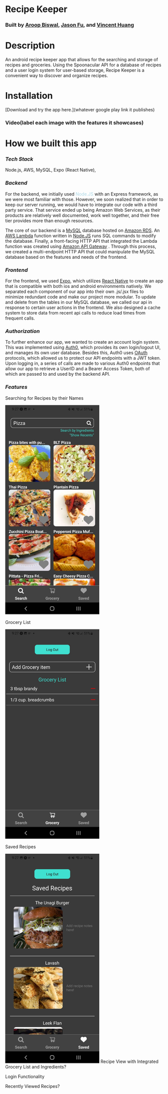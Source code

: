 # Recipe Keeper
### Built by [Aroop Biswal](https://github.com/AroopBiswal), [Jason Fu](https://github.com/nboadcodes), and [Vincent Huang](https://github.com/vhcent) ###

# Description #
An android recipe keeper app that allows for the searching and storage of recipes and groceries. Using the Spoonacular API for a database of recipes and a user login system for user-based storage, Recipe Keeper is a convenient way to discover and organize recipes. 

# Installation #
[Download and try the app here.](whatever google play link it publishes)




### Video(label each image with the features it  showcases) ##

# How we built this app #
### *Tech Stack*
Node.js, AWS, MySQL, Expo (React Native), 
### *Backend*
For the backend, we initially used <span style="color:lightblue"> Node.JS</span> with an Express framework, as we were most familiar with those. However, we soon realized that in order to keep our server running, we would have to integrate our code with a third party service. That service ended up being Amazon Web Services, as their products are relatively well documented, work well together, and their free tier provides more than enough resources.  

The core of our backend is a <u>MySQL</u> database hosted on <u>Amazon RDS</u>. An <u>AWS Lambda</u> function written in <u>Node.JS</u> runs SQL commands to modify the database. Finally, a front-facing HTTP API that integrated the Lambda function was created using <u>Amazon API Gateway</u> . Through this process, we created a multi-endpoint HTTP API that could manipulate the MySQL database based on the features and needs of the frontend. 

### *Frontend*
For the frontend, we used <u>[Expo](https://expo.dev/)</u>, which utilizes <u>React Native</u> to create an app that is compatible with both ios and android environments natively. We separated each component of our app into their own .js/.jsx files to minimize redundant code and make our project more modular. To update and delete from the tables in our MySQL database, we called our api in response to certain user actions in the frontend. We also designed a cache system to store data from recent api calls to reduce load times from frequent calls.

### *Authorization*
To further enhance our app, we wanted to create an account login system. This was implemented using <u>Auth0</u>, which provides its own login/logout UI, and manages its own user database. Besides this, Auth0 uses <u>OAuth</u> protocols, which allowed us to protect our API endpoints with a JWT token. Upon logging in, a series of calls are made to various Auth0 endpoints that allow our app to retrieve a UserID and a Bearer Access Token, both of which are passed to and used by the backend API. 
<!-- 
We also wanted to protect our API endpoints and incorporate a 3rd party login system.
To authorize and project our multi-endpoint API, we decided to follow OAuth 2.0 prodedures  -->
### *Features*
Searching for Recipes by their Names

<img alt="image" width="300" src="https://github.com/vhcent/Recipe-Keeper/blob/main/frontend/src/assets/phone%20screenshot%201.jpg?raw=true">

Grocery List 

<img alt="image" width="300" src="https://github.com/vhcent/Recipe-Keeper/blob/main/frontend/src/assets/phone%20screenshot%202.jpg?raw=true">

Saved Recipes

<img alt="image" width="300" src="https://github.com/vhcent/Recipe-Keeper/blob/main/frontend/src/assets/phone%20screenshot%203.jpg?raw=true">
Recipe View with Integrated Grocery List and Ingredients?

Login Functionality

Recently Viewed Recipes?

